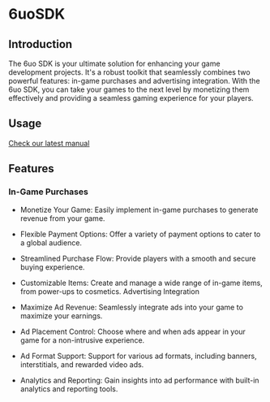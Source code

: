 # 6uoSDK

## Introduction  

The 6uo SDK is your ultimate solution for enhancing your game development projects. It's a robust toolkit that seamlessly combines two powerful features: in-game purchases and advertising integration. With the 6uo SDK, you can take your games to the next level by monetizing them effectively and providing a seamless gaming experience for your players.

## Usage

[Check our latest manual](https://docs.6uogames.com)

## Features  

### In-Game Purchases  

- Monetize Your Game: Easily implement in-game purchases to generate revenue from your game.  

- Flexible Payment Options: Offer a variety of payment options to cater to a global audience.

- Streamlined Purchase Flow: Provide players with a smooth and secure buying experience.

- Customizable Items: Create and manage a wide range of in-game items, from power-ups to cosmetics.
Advertising Integration

- Maximize Ad Revenue: Seamlessly integrate ads into your game to maximize your earnings.

- Ad Placement Control: Choose where and when ads appear in your game for a non-intrusive experience.

- Ad Format Support: Support for various ad formats, including banners, interstitials, and rewarded video ads.

- Analytics and Reporting: Gain insights into ad performance with built-in analytics and reporting tools.
